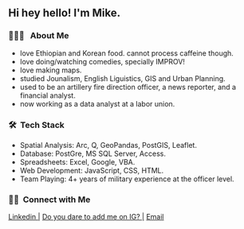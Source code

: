 

<h2> Hi hey hello! I'm Mike.</h2>

<h3>👨🏻‍💻 &nbsp; About Me </h3>

- love Ethiopian and Korean food. cannot process caffeine though. 
- love doing/watching comedies, specially IMPROV! 
- love making maps.
- studied Jounalism, English Liguistics, GIS and Urban Planning.
- used to be an artillery fire direction officer, a news reporter, and a financial analyst.
- now working as a data analyst at a labor union.

<h3> 🛠 &nbsp;Tech Stack</h3>

- Spatial Analysis: Arc, Q, GeoPandas, PostGIS, Leaflet.
- Database: PostGre, MS SQL Server, Access.
- Spreadsheets: Excel, Google, VBA.
- Web Development: JavaScript, CSS, HTML.
- Team Playing: 4+ years of military experience at the officer level.


<h3> 🤝🏻 &nbsp;Connect with Me </h3>

<p>
<a href="https://www.linkedin.com/in/dongsoomikeseo/" target="_blank">Linkedin |</a>
<a href="https://www.instagram.com/noloiteringhere/" target="_blank"> Do you dare to add me on IG? |</a>
<a href="mailto:fdoseo@gmail.com"> Email</a>
</p>


